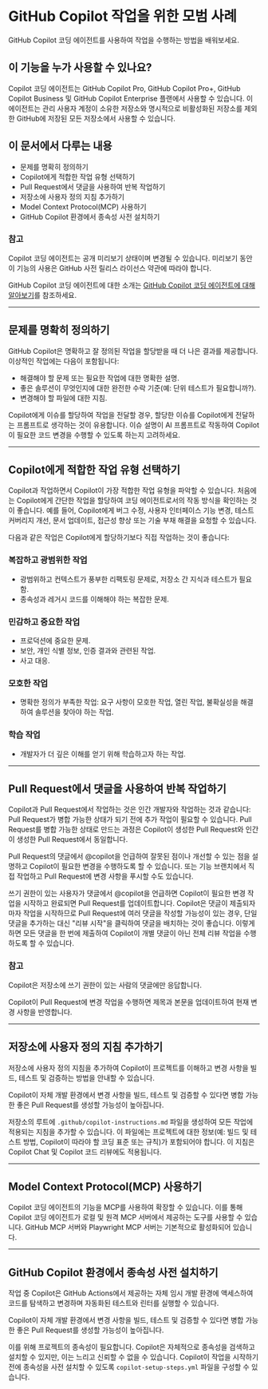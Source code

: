 # GitHub Copilot 작업을 위한 모범 사례
GitHub Copilot 코딩 에이전트를 사용하여 작업을 수행하는 방법을 배워보세요.

## 이 기능을 누가 사용할 수 있나요?
Copilot 코딩 에이전트는 GitHub Copilot Pro, GitHub Copilot Pro+, GitHub Copilot Business 및 GitHub Copilot Enterprise 플랜에서 사용할 수 있습니다. 이 에이전트는 관리 사용자 계정이 소유한 저장소와 명시적으로 비활성화된 저장소를 제외한 GitHub에 저장된 모든 저장소에서 사용할 수 있습니다.

## 이 문서에서 다루는 내용
- 문제를 명확히 정의하기
- Copilot에게 적합한 작업 유형 선택하기
- Pull Request에서 댓글을 사용하여 반복 작업하기
- 저장소에 사용자 정의 지침 추가하기
- Model Context Protocol(MCP) 사용하기
- GitHub Copilot 환경에서 종속성 사전 설치하기

### 참고
Copilot 코딩 에이전트는 공개 미리보기 상태이며 변경될 수 있습니다. 미리보기 동안 이 기능의 사용은 GitHub 사전 릴리스 라이선스 약관에 따라야 합니다.

GitHub Copilot 코딩 에이전트에 대한 소개는 [GitHub Copilot 코딩 에이전트에 대해 알아보기](https://docs.github.com/en/copilot/concepts/coding-agent)를 참조하세요.

---

## 문제를 명확히 정의하기
GitHub Copilot은 명확하고 잘 정의된 작업을 할당받을 때 더 나은 결과를 제공합니다. 이상적인 작업에는 다음이 포함됩니다:

- 해결해야 할 문제 또는 필요한 작업에 대한 명확한 설명.
- 좋은 솔루션이 무엇인지에 대한 완전한 수락 기준(예: 단위 테스트가 필요합니까?).
- 변경해야 할 파일에 대한 지침.

Copilot에게 이슈를 할당하여 작업을 전달할 경우, 할당한 이슈를 Copilot에게 전달하는 프롬프트로 생각하는 것이 유용합니다. 이슈 설명이 AI 프롬프트로 작동하여 Copilot이 필요한 코드 변경을 수행할 수 있도록 하는지 고려하세요.

---

## Copilot에게 적합한 작업 유형 선택하기
Copilot과 작업하면서 Copilot이 가장 적합한 작업 유형을 파악할 수 있습니다. 처음에는 Copilot에게 간단한 작업을 할당하여 코딩 에이전트로서의 작동 방식을 확인하는 것이 좋습니다. 예를 들어, Copilot에게 버그 수정, 사용자 인터페이스 기능 변경, 테스트 커버리지 개선, 문서 업데이트, 접근성 향상 또는 기술 부채 해결을 요청할 수 있습니다.

다음과 같은 작업은 Copilot에게 할당하기보다 직접 작업하는 것이 좋습니다:

### 복잡하고 광범위한 작업
- 광범위하고 컨텍스트가 풍부한 리팩토링 문제로, 저장소 간 지식과 테스트가 필요함.
- 종속성과 레거시 코드를 이해해야 하는 복잡한 문제.

### 민감하고 중요한 작업
- 프로덕션에 중요한 문제.
- 보안, 개인 식별 정보, 인증 결과와 관련된 작업.
- 사고 대응.

### 모호한 작업
- 명확한 정의가 부족한 작업: 요구 사항이 모호한 작업, 열린 작업, 불확실성을 해결하여 솔루션을 찾아야 하는 작업.

### 학습 작업
- 개발자가 더 깊은 이해를 얻기 위해 학습하고자 하는 작업.

---

## Pull Request에서 댓글을 사용하여 반복 작업하기
Copilot과 Pull Request에서 작업하는 것은 인간 개발자와 작업하는 것과 같습니다: Pull Request가 병합 가능한 상태가 되기 전에 추가 작업이 필요할 수 있습니다. Pull Request를 병합 가능한 상태로 만드는 과정은 Copilot이 생성한 Pull Request와 인간이 생성한 Pull Request에서 동일합니다.

Pull Request의 댓글에서 @copilot을 언급하여 잘못된 점이나 개선할 수 있는 점을 설명하고 Copilot이 필요한 변경을 수행하도록 할 수 있습니다. 또는 기능 브랜치에서 직접 작업하고 Pull Request에 변경 사항을 푸시할 수도 있습니다.

쓰기 권한이 있는 사용자가 댓글에서 @copilot을 언급하면 Copilot이 필요한 변경 작업을 시작하고 완료되면 Pull Request를 업데이트합니다. Copilot은 댓글이 제출되자마자 작업을 시작하므로 Pull Request에 여러 댓글을 작성할 가능성이 있는 경우, 단일 댓글을 추가하는 대신 "리뷰 시작"을 클릭하여 댓글을 배치하는 것이 좋습니다. 이렇게 하면 모든 댓글을 한 번에 제출하여 Copilot이 개별 댓글이 아닌 전체 리뷰 작업을 수행하도록 할 수 있습니다.

### 참고
Copilot은 저장소에 쓰기 권한이 있는 사람의 댓글에만 응답합니다.

Copilot이 Pull Request에 변경 작업을 수행하면 제목과 본문을 업데이트하여 현재 변경 사항을 반영합니다.

---

## 저장소에 사용자 정의 지침 추가하기
저장소에 사용자 정의 지침을 추가하여 Copilot이 프로젝트를 이해하고 변경 사항을 빌드, 테스트 및 검증하는 방법을 안내할 수 있습니다.

Copilot이 자체 개발 환경에서 변경 사항을 빌드, 테스트 및 검증할 수 있다면 병합 가능한 좋은 Pull Request를 생성할 가능성이 높아집니다.

저장소의 루트에 `.github/copilot-instructions.md` 파일을 생성하여 모든 작업에 적용되는 지침을 추가할 수 있습니다. 이 파일에는 프로젝트에 대한 정보(예: 빌드 및 테스트 방법, Copilot이 따라야 할 코딩 표준 또는 규칙)가 포함되어야 합니다. 이 지침은 Copilot Chat 및 Copilot 코드 리뷰에도 적용됩니다.

---

## Model Context Protocol(MCP) 사용하기
Copilot 코딩 에이전트의 기능을 MCP를 사용하여 확장할 수 있습니다. 이를 통해 Copilot 코딩 에이전트가 로컬 및 원격 MCP 서버에서 제공하는 도구를 사용할 수 있습니다. GitHub MCP 서버와 Playwright MCP 서버는 기본적으로 활성화되어 있습니다.

---

## GitHub Copilot 환경에서 종속성 사전 설치하기
작업 중 Copilot은 GitHub Actions에서 제공하는 자체 임시 개발 환경에 액세스하여 코드를 탐색하고 변경하며 자동화된 테스트와 린터를 실행할 수 있습니다.

Copilot이 자체 개발 환경에서 변경 사항을 빌드, 테스트 및 검증할 수 있다면 병합 가능한 좋은 Pull Request를 생성할 가능성이 높아집니다.

이를 위해 프로젝트의 종속성이 필요합니다. Copilot은 자체적으로 종속성을 검색하고 설치할 수 있지만, 이는 느리고 신뢰할 수 없을 수 있습니다. Copilot이 작업을 시작하기 전에 종속성을 사전 설치할 수 있도록 `copilot-setup-steps.yml` 파일을 구성할 수 있습니다.